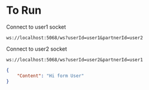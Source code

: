 # To Run
Connect to user1 socket

`ws://localhost:5068/ws?userId=user1&partnerId=user2`

Connect to user2 socket

`ws://localhost:5068/ws?userId=user2&partnerId=user1`

```json
{
    "Content": "Hi form User"
}
```
